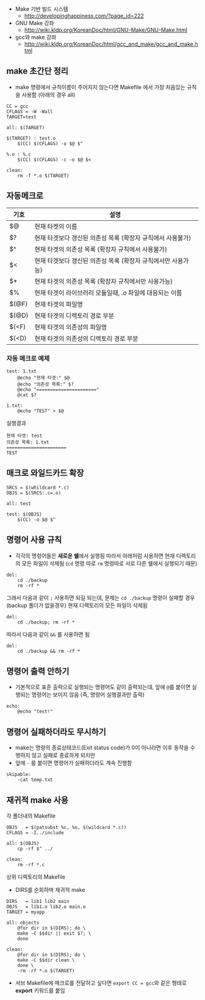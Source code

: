 * Make 기반 빌드 시스템
  * http://developinghappiness.com/?page_id=222
* GNU Make 강좌
  * http://wiki.kldp.org/KoreanDoc/html/GNU-Make/GNU-Make.html
* gcc와 make 강좌
  * http://wiki.kldp.org/KoreanDoc/html/gcc_and_make/gcc_and_make.html

## make 초간단 정리
* make 명령에서 규칙이름이 주어지지 않는다면 Makefile 에서 가장 처음있는 규칙을 사용함 (아래의 경우 all)
```make
CC = gcc
CFLAGS = -W -Wall
TARGET=test

all: $(TARGET)

$(TARGET) : test.o
	$(CC) $(CFLAGS) -o $@ $^

%.o : %.c
	$(CC) $(CFLAGS) -c -o $@ $<

clean:
	rm -f *.o $(TARGET)
```

## 자동메크로
| 기호 | 설명 |
| --- | --- |
| $@  | 현재 타켓의 이름 |
| $?  | 현재 타겟보다 갱신된 의존성 목록 (확장자 규칙에서 사용불가) |
| $^  | 현재 타겟의 의존성 목록 (확장자 규칙에서 사용불가) |
| $<  | 현재 타겟보다 갱신된 의존성 목록 (확장자 규칙에서만 사용가능) |
| $*  | 현재 타겟의 의존성 목록 (확장자 규칙에서만 사용가능) |
| $%  | 현재 타겟이 라이브러리 모듈일때, .o 파일에 대응되는 이름 |
| $(@F) | 현재 타겟의 파일명 |
| $(@D) | 현재 타겟의 디렉토리 경로 부분 |
| $(<F) | 현재 타겟의 의존성의 파일명 |
| $(<D) | 현재 타겟의 의존성의 디렉토리 경로 부분 |

### 자동 메크로 예제
```make
test: 1.txt
	@echo "현재 타겟:" $@
	@echo "의존성 목록:" $?
	@echo "======================"
	@cat $?
 
1.txt:
	@echo "TEST" > $@
```
실행결과
```
현재 타겟: test
의존성 목록: 1.txt
======================
TEST
```

## 매크로 와일드카드 확장
```make
SRCS = $(whildcard *.c)
OBJS = $(SRCS:.c=.o)

all: test

test: $(OBJS)
	$(CC) -o $@ $^
```

## 명령어 사용 규칙
* 각각의 명령어들은 **새로운 쉘**에서 실행됨
따라서 아래처럼 사용하면 현재 디렉토리의 모든 파일이 삭제됨 (`cd` 명령 따로 `rm` 명령따로 서로 다른 쉘에서 실행되기 때문)
```make
del:
	cd ./backup
	rm -rf *
```
그래서 다음과 같이 `;` 사용하면 되길 되는데, 문제는 `cd ./backup` 명령이 실패할 경우(backup 폴더가 없을경우) 현재 디렉토리의 모든 파일이 삭제됨
```make
del:
	cd ./backup; rm -rf *
```
따라서 다음과 같이 `&&` 를 사용하면 됨
```make
del:
	cd ./backup && rm -rf *
```

## 명령어 출력 안하기
* 기본적으로 표준 출력으로 실행되는 명령어도 같이 출력되는데, 앞에 `@`를 붙이면 실행되는 명령어는 보이지 않음 (즉, 명령어 실행결과만 출력)
```make
echo:
	@echo "test!"
```

## 명령어 실패하더라도 무시하기
* make는 명령의 종료상태코드(Exit status code)가 0이 아니라면 이후 동작을 수행하지 않고 실패로 종료하게 되지만
* 앞에 `-` 를 붙이면 명령어가 실패하더라도 계속 진행함
```make
skipable:
	-cat temp.txt
```

## 재귀적 make 사용
각 폴더내의 Makefile
```make
OBJS   = $(patsubst %c, %o, $(wildcard *.c))
CFLAGS = -I../include

all: $(OBJS)
	cp -rf $^ ../

clean:
	rm -rf *.c
```

상위 디렉토리의 Makefile
* DIRS를 순회하며 재귀적 make
```make
DIRS   = lib1 lib2 main
OBJS   = lib1.o lib2.o main.o
TARGET = myapp

all: objects
	@for dir in $(DIRS); do \
	make -C $$dir || exit $?; \
	done
	
clean:
	@for dir in $(DIRS); do \
	make -C $$dir clean \
	done \
	-rm -rf *.o $(TARGET)
```
* 서브 Makefile에 매크로를 전달하고 싶다면 `export CC = gcc`와 같은 형태로 **export** 키워드를 붙임

